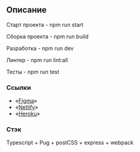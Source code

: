 ## **Описание**
Старт проекта - npm run start

Сборка проекта - npm run build

Разработка - npm run dev

Линтер - npm run lint:all

Тесты - npm run test

### Ссылки
- «[Figma](https://www.figma.com/file/WvyKiQqpgMvhIF9iYX6lN1/Chat-doxopokc?node-id=0%3A1)»
- «[Netlify](https://hardcore-yalow-bf2127.netlify.app)»
- «[Heroku](https://doxopokchat.herokuapp.com)»

### Стэк
Typescript + Pug + postCSS + express + webpack
